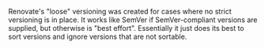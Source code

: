 Renovate's "loose" versioning was created for cases where no strict versioning is in place. It works like SemVer if SemVer-compliant versions are supplied, but otherwise is "best effort". Essentially it just does its best to sort versions and ignore versions that are not sortable.
